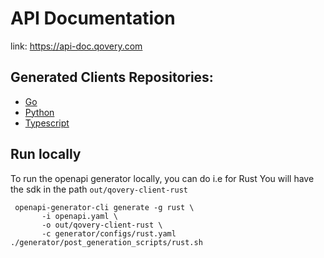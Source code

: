 # API Documentation

link: https://api-doc.qovery.com

## Generated Clients Repositories:
- [Go](https://github.com/Qovery/qovery-client-go)
- [Python](https://github.com/Qovery/qovery-client-python)
- [Typescript](https://github.com/Qovery/qovery-client-typescript-axios)

## Run locally

To run the openapi generator locally, you can do i.e for Rust
You will have the sdk in the path `out/qovery-client-rust`

```
 openapi-generator-cli generate -g rust \
       -i openapi.yaml \
       -o out/qovery-client-rust \
       -c generator/configs/rust.yaml
./generator/post_generation_scripts/rust.sh
```

